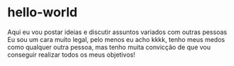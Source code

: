 # hello-world
Aqui eu vou postar ideias e discutir assuntos variados com outras pessoas
Eu sou um cara muito legal, pelo menos eu acho kkkk, tenho meus medos como qualquer outra pessoa,  mas tenho muita convicção de que vou conseguir realizar todos os meus objetivos!
